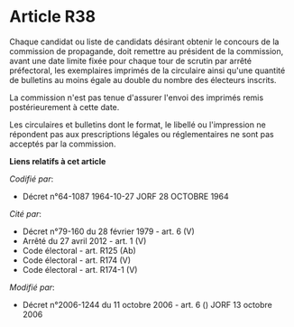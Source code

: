 # Article R38

Chaque candidat ou liste de candidats désirant obtenir le concours de la commission de propagande, doit remettre au président
de la commission, avant une date limite fixée pour chaque tour de scrutin par arrêté préfectoral, les exemplaires imprimés de
la circulaire ainsi qu'une quantité de bulletins au moins égale au double du nombre des électeurs inscrits.

La commission n'est pas tenue d'assurer l'envoi des imprimés remis postérieurement à cette date.

Les circulaires et bulletins dont le format, le libellé ou l'impression ne répondent pas aux prescriptions légales ou
réglementaires ne sont pas acceptés par la commission.

**Liens relatifs à cet article**

_Codifié par_:

  - Décret n°64-1087 1964-10-27 JORF 28 OCTOBRE 1964

_Cité par_:

  - Décret n°79-160 du 28 février 1979 - art. 6 (V)
  - Arrêté du 27 avril 2012 - art. 1 (V)
  - Code électoral - art. R125 (Ab)
  - Code électoral - art. R174 (V)
  - Code électoral - art. R174-1 (V)

_Modifié par_:

  - Décret n°2006-1244 du 11 octobre 2006 - art. 6 () JORF 13 octobre 2006

